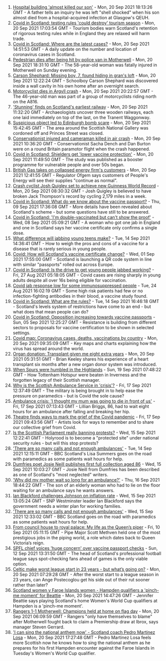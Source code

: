 1. [Hospital building 'almost killed our son'](https://www.bbc.co.uk/news/uk-scotland-58618317?at_medium=RSS&at_campaign=KARANGA) - Mon, 20 Sep 2021 18:13:26 GMT - A father tells an inquiry he was left "shell shocked" when his son almost died from a hospital-acquired infection at Glasgow's QEUH.
2. [Covid in Scotland: testing rules 'could destroy' tourism season](https://www.bbc.co.uk/news/uk-scotland-58627572?at_medium=RSS&at_campaign=KARANGA) - Mon, 20 Sep 2021 17:03:54 GMT - Tourism bodies warn Scotland's retention of rigorous testing rules while in England they are relaxed will harm trade.
3. [Covid in Scotland: Where are the latest cases?](https://www.bbc.co.uk/news/uk-scotland-53511877?at_medium=RSS&at_campaign=KARANGA) - Mon, 20 Sep 2021 14:51:53 GMT - A daily update on the number and location of coronavirus cases in Scotland.
4. [Pedestrian dies after being hit by police van in Motherwell](https://www.bbc.co.uk/news/uk-scotland-glasgow-west-58632053?at_medium=RSS&at_campaign=KARANGA) - Mon, 20 Sep 2021 18:31:10 GMT - The 58-year-old woman was fatally injured in Motherwell on Sunday evening.
5. [Carson Shephard: Missing boy, 7, found hiding in gran's loft](https://www.bbc.co.uk/news/uk-scotland-glasgow-west-58621345?at_medium=RSS&at_campaign=KARANGA) - Mon, 20 Sep 2021 12:22:24 GMT - Schoolboy Carson Shephard was discovered inside a wall cavity in his own home after an overnight search.
6. [Motorcyclist dies in Argyll crash](https://www.bbc.co.uk/news/uk-scotland-glasgow-west-58632055?at_medium=RSS&at_campaign=KARANGA) - Mon, 20 Sep 2021 20:22:57 GMT - The 46-year-old man was part of a group of motorcyclists riding north on the A816.
7. ['Stunning' finds on Scotland's earliest railway](https://www.bbc.co.uk/news/uk-scotland-edinburgh-east-fife-58624721?at_medium=RSS&at_campaign=KARANGA) - Mon, 20 Sep 2021 11:32:20 GMT - Archaeologists uncover three wooden railways, each one laid immediately on top of the last, on the Tranent Waggonway.
8. [Suspicious object led to Edinburgh bomb scare](https://www.bbc.co.uk/news/uk-scotland-edinburgh-east-fife-58626169?at_medium=RSS&at_campaign=KARANGA) - Mon, 20 Sep 2021 15:42:45 GMT - The area around the Scottish National Gallery was cordoned off and Princes Street was closed.
9. [Conservationist injured and cameraman killed in air crash](https://www.bbc.co.uk/news/uk-scotland-highlands-islands-58615590?at_medium=RSS&at_campaign=KARANGA) - Mon, 20 Sep 2021 10:36:20 GMT - Conservationist Sacha Dench and Dan Burton were on a round Britain paramotor flight when the crash happened.
10. [Covid in Scotland: Shielders get 'lower vaccine protection'](https://www.bbc.co.uk/news/uk-scotland-58615586?at_medium=RSS&at_campaign=KARANGA) - Mon, 20 Sep 2021 11:49:50 GMT - The study was published as a booster programme for vulnerable people and over 50s began.
11. [British Gas takes on collapsed energy firm's customers](https://www.bbc.co.uk/news/uk-scotland-scotland-business-58626129?at_medium=RSS&at_campaign=KARANGA) - Mon, 20 Sep 2021 12:41:55 GMT - Regulator Ofgem says customers of People's Energy will see their supplies "continue as normal".
12. [Crash cyclist Josh Quigley set to achieve new Guinness World Record](https://www.bbc.co.uk/news/uk-scotland-edinburgh-east-fife-58622023?at_medium=RSS&at_campaign=KARANGA) - Mon, 20 Sep 2021 08:30:32 GMT - Josh Quigley is believed to have broken Jack Thompson's record by cycling 2,179 miles in a week.
13. [Covid in Scotland: What do we know about the vaccine passport?](https://www.bbc.co.uk/news/uk-scotland-58422607?at_medium=RSS&at_campaign=KARANGA) - Thu, 09 Sep 2021 17:36:08 GMT - More details have been revealed about Scotland's scheme - but some questions have still to be answered.
14. [Covid in Scotland: 'I'm double-vaccinated but can't show the proof'](https://www.bbc.co.uk/news/uk-scotland-58475922?at_medium=RSS&at_campaign=KARANGA) - Wed, 08 Sep 2021 05:09:21 GMT - A woman who got one jab in England and one in Scotland says her vaccine certificate only confirms a single dose.
15. [What difference will jabbing young teens make?](https://www.bbc.co.uk/news/health-58423152?at_medium=RSS&at_campaign=KARANGA) - Tue, 14 Sep 2021 14:36:41 GMT - How to weigh the pros and cons of a vaccine for a disease that is rarely serious in young people.
16. [Covid: How will Scotland's vaccine certificate change?](https://www.bbc.co.uk/news/uk-scotland-57519070?at_medium=RSS&at_campaign=KARANGA) - Wed, 01 Sep 2021 17:55:00 GMT - Scotland is launching a QR code system in line with similar "passports" rolled out across Europe.
17. [Covid in Scotland: Is the drive to get young people jabbed working?](https://www.bbc.co.uk/news/uk-scotland-58342389?at_medium=RSS&at_campaign=KARANGA) - Fri, 27 Aug 2021 05:18:05 GMT - Covid cases are rising sharply in young adults despite all over 16s being eligible for vaccination.
18. [Covid jab response low for some immunosuppressed people](https://www.bbc.co.uk/news/health-58317261?at_medium=RSS&at_campaign=KARANGA) - Tue, 24 Aug 2021 16:02:19 GMT - Some high risk patients had few or no infection-fighting antibodies in their blood, a vaccine study found.
19. [Covid in Scotland: What are the rules?](https://www.bbc.co.uk/news/uk-scotland-53166816?at_medium=RSS&at_campaign=KARANGA) - Tue, 14 Sep 2021 16:46:18 GMT - Scotland's levels system of restrictions have come to an end - but what does that mean people can do?
20. [Covid in Scotland: Opposition increasing towards vaccine passports](https://www.bbc.co.uk/news/uk-scotland-scotland-politics-58453551?at_medium=RSS&at_campaign=KARANGA) - Sun, 05 Sep 2021 12:25:27 GMT - Resistance is building from different sectors to proposals for vaccine certification to be shown in selected settings.
21. [Covid map: Coronavirus cases, deaths, vaccinations by country](https://www.bbc.co.uk/news/world-51235105?at_medium=RSS&at_campaign=KARANGA) - Mon, 20 Sep 2021 09:35:09 GMT - Key maps and charts explaining how the virus has spread around the world.
22. [Organ donation: Transplant given me eight extra years](https://www.bbc.co.uk/news/uk-scotland-north-east-orkney-shetland-58597168?at_medium=RSS&at_campaign=KARANGA) - Mon, 20 Sep 2021 05:31:51 GMT - Brian Keeley shares his experience of a heart transplant six months after a new organ donor system was introduced.
23. [When Spurs were humbled in the Highlands](https://www.bbc.co.uk/news/uk-scotland-highlands-islands-58542543?at_medium=RSS&at_campaign=KARANGA) - Sun, 19 Sep 2021 07:48:22 GMT - How Tottenham Hotspur were beaten in Inverness and the forgotten legacy of their Scottish manager.
24. [Why is the Scottish Ambulance Service in 'crisis'?](https://www.bbc.co.uk/news/uk-scotland-58588112?at_medium=RSS&at_campaign=KARANGA) - Fri, 17 Sep 2021 12:37:49 GMT - The military is being brought in to help ease the pressure on paramedics - but is Covid the sole cause?
25. [Ambulance crisis: 'I thought my mum was going to die in front of us'](https://www.bbc.co.uk/news/uk-scotland-edinburgh-east-fife-58585395?at_medium=RSS&at_campaign=KARANGA) - Fri, 17 Sep 2021 07:13:43 GMT - Lillian Briggs, 86, had to wait eight hours for an ambulance after falling and breaking her hip.
26. [Theatre finds ways to mark the grief of the Covid pandemic](https://www.bbc.co.uk/news/uk-scotland-58595864?at_medium=RSS&at_campaign=KARANGA) - Fri, 17 Sep 2021 09:43:56 GMT - Artists look for ways to remember and to share our collective grief from Covid.
27. [Is the Scottish Parliament really banning protests?](https://www.bbc.co.uk/news/uk-scotland-scotland-politics-58570525?at_medium=RSS&at_campaign=KARANGA) - Wed, 15 Sep 2021 12:22:41 GMT - Holyrood is to become a "protected site" under national security rules - but will this stop protests?
28. ['There are so many calls and not enough ambulances'](https://www.bbc.co.uk/news/uk-scotland-58547288?at_medium=RSS&at_campaign=KARANGA) - Tue, 14 Sep 2021 12:15:11 GMT - BBC Scotland's Lisa Summers goes on the road with paramedics as some patients wait hours for help.
29. [Dumfries poet Josie Neill publishes first full collection aged 86](https://www.bbc.co.uk/news/uk-scotland-south-scotland-58570423?at_medium=RSS&at_campaign=KARANGA) - Wed, 15 Sep 2021 10:03:27 GMT - Josie Neill from Dumfries has been described as one of Scotland's "most neglected" writers.
30. ['Why did my mother wait so long for an ambulance?'](https://www.bbc.co.uk/news/uk-scotland-58591075?at_medium=RSS&at_campaign=KARANGA) - Thu, 16 Sep 2021 18:44:22 GMT - The son of an elderly woman who had to lie on the floor waiting for an ambulance says he wants answers.
31. [Ian Blackford challenges Johnson on inflation rate](https://www.bbc.co.uk/news/uk-politics-58570946?at_medium=RSS&at_campaign=KARANGA) - Wed, 15 Sep 2021 13:05:24 GMT - SNP Westminster leader Ian Blackford says the government needs a winter plan for working families.
32. ['There are so many calls and not enough ambulances'](https://www.bbc.co.uk/news/uk-scotland-58573795?at_medium=RSS&at_campaign=KARANGA) - Wed, 15 Sep 2021 12:33:02 GMT - BBC Scotland goes on the road with paramedics as some patients wait hours for help.
33. [From council house to royal palace: My life as the Queen’s piper](https://www.bbc.co.uk/news/uk-scotland-58476253?at_medium=RSS&at_campaign=KARANGA) - Fri, 10 Sep 2021 05:11:15 GMT - Pipe Major Scott Methven held one of the most prestigious jobs in the piping world, a role which dates back to Queen Victoria’s reign.
34. [SPFL chief voices 'huge concern' over vaccine passport checks](https://www.bbc.co.uk/news/uk-scotland-58537877?at_medium=RSS&at_campaign=KARANGA) - Sun, 12 Sep 2021 13:31:50 GMT - The head of Scotland's professional football league says spot-checking fans ahead of games is the only viable option.
35. [Celtic make worst league start in 23 years - but what’s going on?](https://www.bbc.co.uk/sport/football/58617548?at_medium=RSS&at_campaign=KARANGA) - Mon, 20 Sep 2021 07:29:28 GMT - After the worst start to a league season in 23 years, can Ange Postecoglou get his side out of their rut sooner rather than later?
36. [Scotland women v Faroe Islands women - Hampden qualifiers a 'pinch-me moment' for Beattie](https://www.bbc.co.uk/sport/football/58627425?at_medium=RSS&at_campaign=KARANGA) - Mon, 20 Sep 2021 14:47:26 GMT - Jennifer Beattie says playing Scotland's home Women's World Cup qualifiers at Hampden is a 'pinch-me moment'.
37. [Rangers 1-1 Motherwell: Champions held at home on flag day](https://www.bbc.co.uk/sport/football/58533920?at_medium=RSS&at_campaign=KARANGA) - Mon, 20 Sep 2021 06:09:59 GMT - Rangers "only have themselves to blame" after Motherwell fought back to claim a Premiership draw at Ibrox, says manager Steven Gerrard.
38. ['I can sing the national anthem now' - Scotland coach Pedro Martinez Losa](https://www.bbc.co.uk/sport/av/football/58631207?at_medium=RSS&at_campaign=KARANGA) - Mon, 20 Sep 2021 17:27:48 GMT - Pedro Martinez Losa feels more Scottish now he knows how to sing the national anthem as he prepares for his first Hampden encounter against the Faroe Islands in Tuesday's Women's World Cup qualifier.
